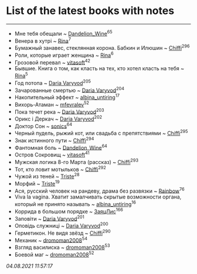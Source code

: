# List of the latest books with notes
---

* Мне тебя обещали ~ [Dandelion_Wine](users/586/58602788-vkontakte)<sup>65</sup>
* Венера в хутрі ~ [Rina](users/102/102857111133378678801-google)<sup>7</sup>
* Бумажный занавес, стеклянная корона. Бабкин и Илюшин ~ [Chiffi](users/105/105831994080785626680-google)<sup>296</sup>
* Роли, которые играет женщина ~ [Rina](users/102/102857111133378678801-google)<sup>6</sup>
* Грозовой перевал ~ [vitasoft](users/474/47446642-vkontakte)<sup>42</sup>
* Бывшие. Книга о том, как класть на тех, кто хотел класть на тебя ~ [Rina](users/102/102857111133378678801-google)<sup>5</sup>
* Год потопа ~ [Daria Varyvod](users/829/829893410524253-facebook)<sup>205</sup>
* Зачарованные смертью ~ [Daria Varyvod](users/829/829893410524253-facebook)<sup>204</sup>
* Накопительный эффект ~ [albina_untiring](users/257/2579695-vkontakte)<sup>17</sup>
* Вихорь-Атаман ~ [mfevralev](users/140/140966150-vkontakte)<sup>52</sup>
* Пока течет река ~ [Daria Varyvod](users/829/829893410524253-facebook)<sup>203</sup>
* Орикс і Деркач ~ [Daria Varyvod](users/829/829893410524253-facebook)<sup>202</sup>
* Доктор Сон ~ [sonics](users/588/5880221-vkontakte)<sup>64</sup>
* Черный пудель, рыжий кот, или свадьба с препятствиями ~ [Chiffi](users/105/105831994080785626680-google)<sup>295</sup>
* Знак истинного пути ~ [Chiffi](users/105/105831994080785626680-google)<sup>294</sup>
* Фантомная боль ~ [Dandelion_Wine](users/586/58602788-vkontakte)<sup>64</sup>
* Остров Сокровищ ~ [vitasoft](users/474/47446642-vkontakte)<sup>41</sup>
* Мужская логика 8-го Марта (рассказ) ~ [Chiffi](users/105/105831994080785626680-google)<sup>293</sup>
* Тот, кто ловит мотыльков ~ [Chiffi](users/105/105831994080785626680-google)<sup>292</sup>
* Чужой из теней ~ [Triste](users/517/5175580462988229760-mailru)<sup>28</sup>
* Морфий ~ [Triste](users/517/5175580462988229760-mailru)<sup>19</sup>
* Ася, русский человек на рандеву, драма без развязки ~ [Rainbow](users/109/109787328219839805802-google)<sup>76</sup>
* Viva la vagina. Хватит замалчивать скрытые возможности органа, который не принято называть ~ [albina_untiring](users/257/2579695-vkontakte)<sup>16</sup>
* Коррида  в большом порядке ~ [ЗаяцЛис](users/112/112388384595246311466-google)<sup>166</sup>
* Заповіти ~ [Daria Varyvod](users/829/829893410524253-facebook)<sup>201</sup>
* Оповідь служниці ~ [Daria Varyvod](users/829/829893410524253-facebook)<sup>200</sup>
* Герметикон. Не видя звёзд ~ [Chiffi](users/105/105831994080785626680-google)<sup>290</sup>
* Механик ~ [dromoman2008](users/444/44461886-yandex)<sup>54</sup>
* Взгляд василиска ~ [dromoman2008](users/444/44461886-yandex)<sup>53</sup>
* Боевой маг ~ [dromoman2008](users/444/44461886-yandex)<sup>52</sup>


_04.08.2021 11:57:17_
